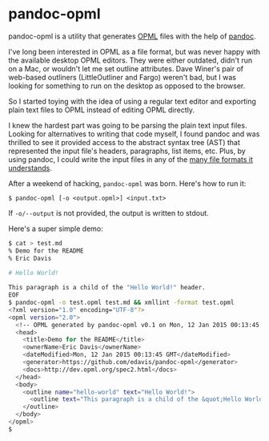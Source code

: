 pandoc-opml
===========

pandoc-opml is a utility that generates [OPML][] files with the help
of [pandoc][].

I've long been interested in OPML as a file format, but was never
happy with the available desktop OPML editors. They were either
outdated, didn't run on a Mac, or wouldn't let me set outline
attributes. Dave Winer's pair of web-based outliners (LittleOutliner
and Fargo) weren't bad, but I was looking for something to run on the
desktop as opposed to the browser.

So I started toying with the idea of using a regular text editor and
exporting plain text files to OPML instead of editing OPML
directly.

I knew the hardest part was going to be parsing the plain text input
files. Looking for alternatives to writing that code myself, I found
pandoc and was thrilled to see it provided access to the abstract
syntax tree (AST) that represented the input file's headers,
paragraphs, list items, etc. Plus, by using pandoc, I could write the
input files in any of the [many file formats it understands][inputs].

After a weekend of hacking, `pandoc-opml` was born. Here's how to
run it:

    $ pandoc-opml [-o <output.opml>] <input.txt>

If `-o/--output` is not provided, the output is written to stdout.

Here's a super simple demo:

```bash
$ cat > test.md
% Demo for the README
% Eric Davis
  
# Hello World!

This paragraph is a child of the "Hello World!" header.
EOF
$ pandoc-opml -o test.opml test.md && xmllint -format test.opml
<?xml version="1.0" encoding="UTF-8"?>
<opml version="2.0">
  <!-- OPML generated by pandoc-opml v0.1 on Mon, 12 Jan 2015 00:13:45 GMT -->
  <head>
    <title>Demo for the README</title>
    <ownerName>Eric Davis</ownerName>
    <dateModified>Mon, 12 Jan 2015 00:13:45 GMT</dateModified>
    <generator>https://github.com/edavis/pandoc-opml</generator>
    <docs>http://dev.opml.org/spec2.html</docs>
  </head>
  <body>
    <outline name="hello-world" text="Hello World!">
      <outline text="This paragraph is a child of the &quot;Hello World!&quot; header."/>
    </outline>
  </body>
</opml>
$
```

[OPML]: http://dev.opml.org/spec2.html
[pandoc]: http://johnmacfarlane.net/pandoc/
[inputs]: http://johnmacfarlane.net/pandoc/README.html#description
